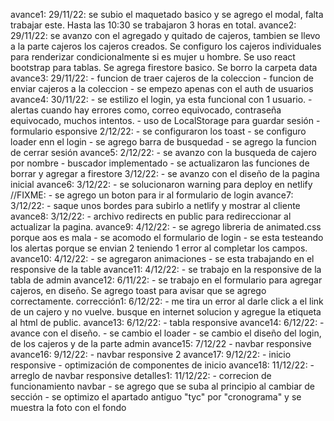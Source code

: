avance1:
    29/11/22: se subio el maquetado basico y se agrego el modal, falta trabajar este. Hasta las 10:30 se trabajaron 3 horas en total.
avance2: 
    29/11/22: se avanzo con el agregado y quitado de cajeros, tambien se llevo a la parte cajeros los cajeros creados. Se configuro los cajeros individuales para renderizar condicionalmente si es mujer u hombre. Se uso react bootstrap para tablas. Se agrega firestore basico.
    Se borro la carpeta data
avance3:
    29/11/22:
        - funcion de traer cajeros de la coleccion
        - funcion de enviar cajeros a la coleccion
        - se empezo apenas con el auth de usuarios
avance4:
    30/11/22:
        - se estilizo el login, ya esta funcional con 1 usuario.
        - alertas cuando hay errores como, correo equivocado, contraseña equivocado, muchos intentos. 
        - uso de LocalStorage para guardar sesión
        - formulario esponsive
    2/12/22:
        - se configuraron los toast
        - se configuro loader enn el login
        - se agrego barra de busquedad
        - se agrego la funcion de cerrar sesión
avance5:
    2/12/22: 
        - se avanzo con la busqueda de cajero por nombre
        - buscador implementado
        - se actualizaron las funciones de borrar y agregar a firestore
    3/12/22:
        - se avanzo con el diseño de la pagina inicial
avance6: 
    3/12/22: 
    - se solucionaron warning para deploy en netlify
    //FIXME: - se agrego un boton para ir al formulario de login
avance7:
    3/12/22:
        - saque unos bordes para subirlo a netlify y mostrar al cliente
avance8:
    3/12/22:
        - archivo redirects en public para redireccionar al actualizar la pagina.
avance9:
    4/12/22: 
        - se agrego libreria de animated.css porque aos es mala
        - se acomodo el formulario de login
        - se esta testeando los alertas porque se envian 2 teniendo 1 error al completar los campos.
avance10:
    4/12/22: 
        - se agregaron animaciones
        - se esta trabajando en el responsive de la table
avance11:
    4/12/22:
        - se trabajo en la responsive de la tabla de admin
avance12:
    6/11/22: 
        - se trabajo en el formulario para agregar cajeros, en diseño. Se agrego toast para avisar que se agrego correctamente.
corrección1:
    6/12/22: 
        - me tira un error al darle click a el link de un cajero y no vuelve. busque en internet solucion y agregue la etiqueta <base> al html de public.
avance13:
    6/12/22:
        - tabla responsive
avance14:
    6/12/22:
        - avance con el diseño.
        - se cambio el loader
        - se cambio el diseño del login, de los cajeros y de la parte admin
avance15:
    7/12/22
        - navbar responsive
avance16:
    9/12/22:
        - navbar responsive 2
avance17:
    9/12/22:
        - inicio responsive
        - optimización de componentes de inicio
avance18:
    11/12/22:
        - arreglo de navbar responsive
detalles1:
    11/12/22:
        - correcion de funcionamiento navbar
        - se agrego que se suba al principio al cambiar de sección
        - se optimizo el apartado antiguo "tyc" por "cronograma" y se muestra la foto con el fondo